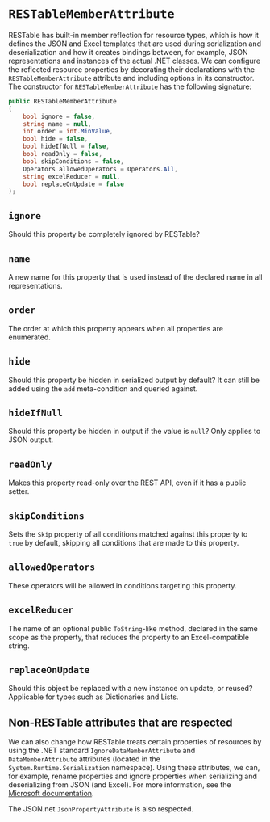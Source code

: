 # `RESTableMemberAttribute`

RESTable has built-in member reflection for resource types, which is how it defines the JSON and Excel templates that are used during serialization and deserialization and how it creates bindings between, for example, JSON representations and instances of the actual .NET classes. We can configure the reflected resource properties by decorating their declarations with the `RESTableMemberAttribute` attribute and including options in its constructor. The constructor for `RESTableMemberAttribute` has the following signature:

```csharp
public RESTableMemberAttribute
(
    bool ignore = false,
    string name = null,
    int order = int.MinValue,
    bool hide = false,
    bool hideIfNull = false,
    bool readOnly = false,
    bool skipConditions = false,
    Operators allowedOperators = Operators.All,
    string excelReducer = null,
    bool replaceOnUpdate = false
);
```

## `ignore`

Should this property be completely ignored by RESTable?

## `name`

A new name for this property that is used instead of the declared name in all representations.

## `order`

The order at which this property appears when all properties are enumerated.

## `hide`

Should this property be hidden in serialized output by default? It can still be added using the `add` meta-condition and queried against.

## `hideIfNull`

Should this property be hidden in output if the value is `null`? Only applies to JSON output.

## `readOnly`

Makes this property read-only over the REST API, even if it has a public setter.

## `skipConditions`

Sets the `Skip` property of all conditions matched against this property to `true` by default, skipping all conditions that are made to this property.

## `allowedOperators`

These operators will be allowed in conditions targeting this property.

## `excelReducer`

The name of an optional public `ToString`-like method, declared in the same scope as the property, that reduces the property to an Excel-compatible string.

## `replaceOnUpdate`

Should this object be replaced with a new instance on update, or reused? Applicable for types such as Dictionaries and Lists.

## Non-RESTable attributes that are respected

We can also change how RESTable treats certain properties of resources by using the .NET standard `IgnoreDataMemberAttribute` and `DataMemberAttribute` attributes (located in the `System.Runtime.Serialization` namespace). Using these attributes, we can, for example, rename properties and ignore properties when serializing and deserializing from JSON (and Excel). For more information, see the [Microsoft documentation](https://msdn.microsoft.com/en-us/library/system.runtime.serialization(v=vs.110).aspx).

The JSON.net `JsonPropertyAttribute` is also respected.
